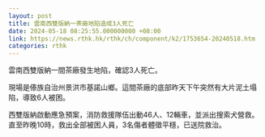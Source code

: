 ```yaml
---
layout: post
title: 雲南西雙版納一茶廠地陷造成3人死亡
date: 2024-05-18 08:25:55.000000000 +08:00
link: https://news.rthk.hk/rthk/ch/component/k2/1753654-20240518.htm
categories: rthk
---
```


雲南西雙版納一間茶廠發生地陷，確認3人死亡。

現場是傣族自治州景洪市基諾山鄉。這間茶廠的底部昨天下午突然有大片泥土塌陷，導致6人被困。

西雙版納啟動應急預案，消防救援隊伍出動46人、12輛車，並派出搜索犬營救。直至昨晚10時，救出全部被困人員，3名傷者體徵平穩，已送院救治。
